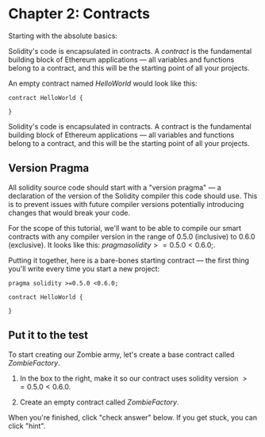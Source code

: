 # Chapter 2: Contracts

Starting with the absolute basics:

Solidity's code is encapsulated in contracts. A $contract$ is the fundamental building block of Ethereum applications — all variables and functions belong to a contract, and this will be the starting point of all your projects.

An empty contract named $HelloWorld$ would look like this:

```solidity
contract HelloWorld {

}
```

Solidity's code is encapsulated in contracts. A contract is the fundamental building block of Ethereum applications — all variables and functions belong to a contract, and this will be the starting point of all your projects.

## Version Pragma

All solidity source code should start with a "version pragma" — a declaration of the version of the Solidity compiler this code should use. This is to prevent issues with future compiler versions potentially introducing changes that would break your code.

For the scope of this tutorial, we'll want to be able to compile our smart contracts with any compiler version in the range of 0.5.0 (inclusive) to 0.6.0 (exclusive). It looks like this: $pragma solidity >=0.5.0 <0.6.0;$.

Putting it together, here is a bare-bones starting contract — the first thing you'll write every time you start a new project:

```solidity
pragma solidity >=0.5.0 <0.6.0;

contract HelloWorld {

}
```

## Put it to the test

To start creating our Zombie army, let's create a base contract called $ZombieFactory$.

1. In the box to the right, make it so our contract uses solidity version $>=0.5.0 <0.6.0$.

2. Create an empty contract called $ZombieFactory$.

When you're finished, click "check answer" below. If you get stuck, you can click "hint".

```

```

```

```
